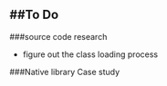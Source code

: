 ##To Do
---
###source code research
* figure out the class loading process

###Native library Case study